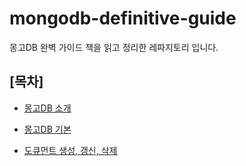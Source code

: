 # mongodb-definitive-guide
몽고DB 완벽 가이드 책을 읽고 정리한 레파지토리 입니다. 

## [목차]

- [몽고DB 소개](documents/몽고DB_소개.md)

- [몽고DB 기본](documents/몽고DB_기본.md)

- [도큐먼트 생성, 갱신, 삭제](documents/도큐먼트_생성_갱신_삭제.md)
